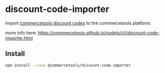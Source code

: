 # discount-code-importer

Import [commercetools discount codes](https://dev.commercetools.com/http-api-projects-discountCodes.html) to the commercetools platform.

more info here: https://commercetools.github.io/nodejs/cli/discount-code-importer.html

## Install

```bash
npm install --save @commercetools/discount-code-importer
```
